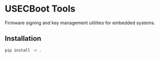 # USECBoot Tools

Firmware signing and key management utilities for embedded systems.

## Installation

```bash
pip install -e .